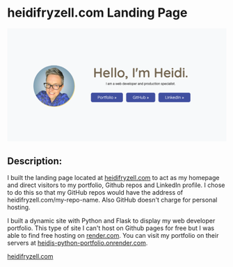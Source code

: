 # heidifryzell.com Landing Page

<img src="./images/screenshot.png" alt="screenshot of homepage on heidifryzell.com" />

## Description:

I built the landing page located at [heidifryzell.com](https://heidifryzell.com) to act as my homepage and direct visitors to my portfolio, Github repos and LinkedIn profile. I chose to do this so that my GitHub repos would have the address of heidifryzell.com/my-repo-name. Also GitHub doesn't charge for personal hosting.

I built a dynamic site with Python and Flask to display my web developer portfolio. This type of site I can't host on Github pages for free but I was able to find free hosting on [render.com](render.com). You can visit my portfolio on their servers at [heidis-python-portfolio.onrender.com](https://heidis-python-portfolio.onrender.com/).

[heidifryzell.com](https://heidifryzell.com)
